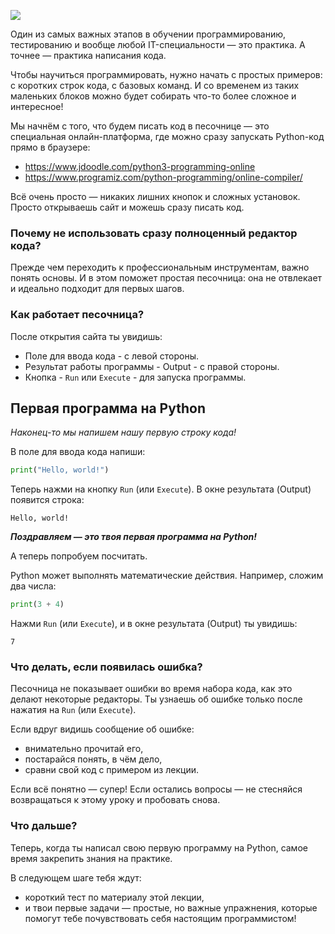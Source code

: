 ![](https://course-qa-basics.s3.us-west-1.amazonaws.com/hello-world.png)

Один из самых важных этапов в обучении программированию, тестированию и вообще любой IT-специальности — это практика. А точнее — практика написания кода.

Чтобы научиться программировать, нужно начать с простых примеров: с коротких строк кода, с базовых команд. И со временем из таких маленьких блоков можно будет собирать что-то более сложное и интересное!

Мы начнём с того, что будем писать код в песочнице — это специальная онлайн-платформа, где можно сразу запускать Python-код прямо в браузере:

 * https://www.jdoodle.com/python3-programming-online
 * https://www.programiz.com/python-programming/online-compiler/

Всё очень просто — никаких лишних кнопок и сложных установок. Просто открываешь сайт и можешь сразу писать код.

### Почему не использовать сразу полноценный редактор кода?
Прежде чем переходить к профессиональным инструментам, важно понять основы. И в этом поможет простая песочница: она не отвлекает и идеально подходит для первых шагов.

### Как работает песочница?
После открытия сайта ты увидишь:

- Поле для ввода кода - с левой стороны.
- Результат работы программы - Output - с правой стороны.
- Кнопка - `Run` или `Execute` - для запуска программы.

## Первая программа на Python
_Наконец-то мы напишем нашу первую строку кода!_

В поле для ввода кода напиши:

```python
print("Hello, world!")
```

Теперь нажми на кнопку `Run` (или `Execute`). В окне результата (Output) появится строка:

```
Hello, world!
```

_**Поздравляем — это твоя первая программа на Python!**_

А теперь попробуем посчитать.

Python может выполнять математические действия. Например, сложим два числа:

```python
print(3 + 4)
```

Нажми `Run` (или `Execute`), и в окне результата (Output) ты увидишь:

```
7
```

### Что делать, если появилась ошибка?

Песочница не показывает ошибки во время набора кода, как это делают некоторые редакторы. Ты узнаешь об ошибке только после нажатия на `Run` (или `Execute`).

Если вдруг видишь сообщение об ошибке:
- внимательно прочитай его, 
- постарайся понять, в чём дело,
- сравни свой код с примером из лекции.

Если всё понятно — супер! Если остались вопросы — не стесняйся возвращаться к этому уроку и пробовать снова.

### Что дальше?

Теперь, когда ты написал свою первую программу на Python, самое время закрепить знания на практике.

В следующем шаге тебя ждут:
 - короткий тест по материалу этой лекции, 
 - и твои первые задачи — простые, но важные упражнения, которые помогут тебе почувствовать себя настоящим программистом!